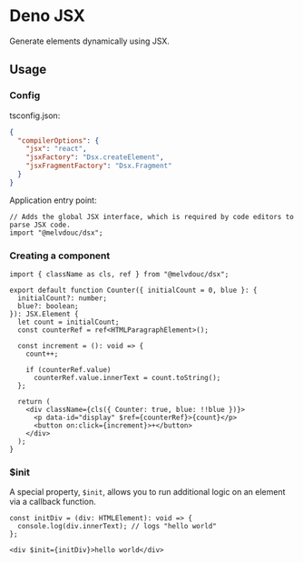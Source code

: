 # Deno JSX

Generate elements dynamically using JSX.

## Usage

### Config

tsconfig.json:

```json
{
  "compilerOptions": {
    "jsx": "react",
    "jsxFactory": "Dsx.createElement",
    "jsxFragmentFactory": "Dsx.Fragment"
  }
}
```

Application entry point:

```tsx
// Adds the global JSX interface, which is required by code editors to parse JSX code.
import "@melvdouc/dsx";
```

### Creating a component

```tsx
import { className as cls, ref } from "@melvdouc/dsx";

export default function Counter({ initialCount = 0, blue }: {
  initialCount?: number;
  blue?: boolean;
}): JSX.Element {
  let count = initialCount;
  const counterRef = ref<HTMLParagraphElement>();

  const increment = (): void => {
    count++;

    if (counterRef.value)
      counterRef.value.innerText = count.toString();
  };

  return (
    <div className={cls({ Counter: true, blue: !!blue })}>
      <p data-id="display" $ref={counterRef}>{count}</p>
      <button on:click={increment}>+</button>
    </div>
  );
}
```

### $init

A special property, `$init`, allows you to run additional logic on an element via a callback function.

```tsx
const initDiv = (div: HTMLElement): void => {
  console.log(div.innerText); // logs "hello world"
};

<div $init={initDiv}>hello world</div>
```
